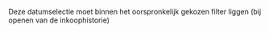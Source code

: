 Deze datumselectie moet binnen het oorspronkelijk gekozen filter liggen (bij openen van de inkoophistorie)